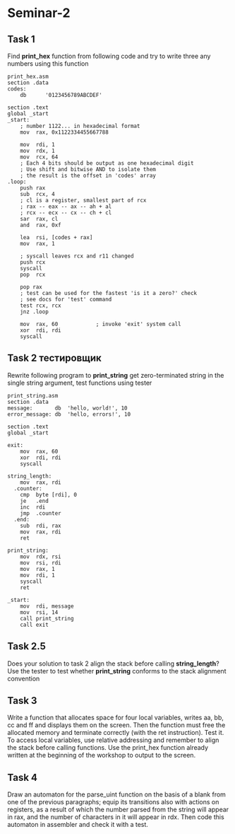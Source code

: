 # Seminar-2
## Task 1
Find **print_hex** function from following code and try to write three any numbers using this function
```
print_hex.asm
section .data
codes:
    db      '0123456789ABCDEF'

section .text
global _start
_start:
    ; number 1122... in hexadecimal format
    mov  rax, 0x1122334455667788

    mov  rdi, 1
    mov  rdx, 1
    mov  rcx, 64
	; Each 4 bits should be output as one hexadecimal digit
	; Use shift and bitwise AND to isolate them
	; the result is the offset in 'codes' array
.loop:
    push rax
    sub  rcx, 4
	; cl is a register, smallest part of rcx
	; rax -- eax -- ax -- ah + al
	; rcx -- ecx -- cx -- ch + cl
    sar  rax, cl
    and  rax, 0xf

    lea  rsi, [codes + rax]
    mov  rax, 1

    ; syscall leaves rcx and r11 changed
    push rcx
    syscall
    pop  rcx

    pop rax
	; test can be used for the fastest 'is it a zero?' check
	; see docs for 'test' command
    test rcx, rcx
    jnz .loop

    mov  rax, 60            ; invoke 'exit' system call
    xor  rdi, rdi
    syscall
```
## Task 2 тестировщик
Rewrite following program to **print_string** get zero-terminated string in the single string argument, test functions using tester
```
print_string.asm 
section .data
message:       db  'hello, world!', 10
error_message: db  'hello, errors!', 10

section .text
global _start

exit:
    mov  rax, 60
    xor  rdi, rdi          
    syscall

string_length:
    mov  rax, rdi
  .counter:
    cmp  byte [rdi], 0
    je   .end
    inc  rdi
    jmp  .counter
  .end:
    sub  rdi, rax
    mov  rax, rdi
    ret

print_string:
    mov  rdx, rsi
    mov  rsi, rdi
    mov  rax, 1
    mov  rdi, 1
    syscall
    ret

_start:
    mov  rdi, message
    mov  rsi, 14  
    call print_string
    call exit
```
## Task 2.5 
Does your solution to task 2 align the stack before calling **string_length**? Use the tester to test whether **print_string** conforms to the stack alignment convention
## Task 3
Write a function that allocates space for four local variables, writes aa, bb, cc and ff and displays them on the screen. Then the function must free the allocated memory and terminate correctly (with the ret instruction). Test it. To access local variables, use relative addressing and remember to align the stack before calling functions. Use the print_hex function already written at the beginning of the workshop to output to the screen.
## Task 4
Draw an automaton for the parse_uint function on the basis of a blank from one of the previous paragraphs; equip its transitions also with actions on registers, as a result of which the number parsed from the string will appear in rax, and the number of characters in it will appear in rdx. Then code this automaton in assembler and check it with a test.
